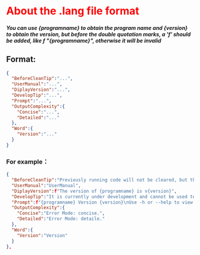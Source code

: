 # <font color=red>About the .lang file format</font>

#### ***You can use {programname} to obtain the program name and {version} to obtain the version, but before the double quotation marks, a 'f' should be added, like f "{programname}", otherwise it will be invalid***

## Format:
``` json
{
  "BeforeCleanTip":"...",
  "UserManual":"...",
  "DiplayVersion":"...",
  "DevelopTip":"...",
  "Prompt":"...",
  "OutputComplexity":{
    "Concise":"...",
    "Detailed":"..."
  },
  "Word":{
    "Version":"..."
  }
}
```

### For example：
``` json
{
  "BeforeCleanTip":"Previously running code will not be cleared, but the terminal will be cleared and the previous code cannot be viewed. Are you sure you want to empty it? (yes or no)>> ",
  "UserManual":"UserManual",
  "DiplayVersion":f"The version of {programname} is v{version}",
  "DevelopTip":"It is currently under development and cannot be used temporarily. Please be patient and wait",
  "Prompt":f"{programname} Version {version}\nUse -h or --help to view help  Current work path: \"{os.getcwd()}\"",
  "OutputComplexity":{
    "Concise":"Error Mode: concise.",
    "Detailed":"Error Mode: detaile."
  },
  "Word":{
    "Version":"Version"
  }
},
```
